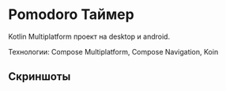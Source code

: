 # Pomodoro Таймер

Kotlin Multiplatform проект на desktop и android.

Технологии: Compose Multiplatform, Compose Navigation, Koin

## Скриншоты
